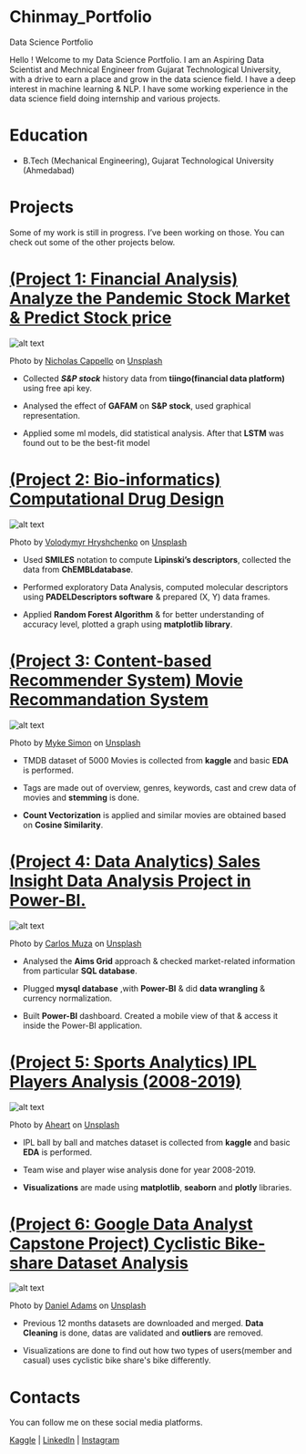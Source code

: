 # Chinmay_Portfolio
Data Science Portfolio

Hello ! Welcome to my Data Science Portfolio. I am an Aspiring Data Scientist and Mechnical Engineer from Gujarat Technological University, with a drive to earn a place and grow in the data science field. I have a deep interest in machine learning & NLP. I have some working experience in the data science field doing internship and various projects. 


# Education
* B.Tech (Mechanical Engineering), Gujarat Technological University (Ahmedabad)

# Projects

Some of my work is still in progress. I’ve been working on those. You can check out some of the other projects below.

# [(Project 1: Financial Analysis) Analyze the Pandemic Stock Market & Predict Stock price](https://github.com/koustav149/Analyze-the-Pandemic-Stock-Market-Predict-Stock-price)
![alt text](https://github.com/daverx390dc/Chinmay_Portfolio/blob/main/images/1200x-1.jpg)

Photo by <a href="https://unsplash.com/@bash__profile?utm_source=unsplash&utm_medium=referral&utm_content=creditCopyText">Nicholas Cappello</a> on <a href="https://unsplash.com/s/photos/stock?utm_source=unsplash&utm_medium=referral&utm_content=creditCopyText">Unsplash</a>
  

* Collected ***S&P stock*** history data from **tiingo(financial data platform)** using free api key.

* Analysed the effect of **GAFAM** on **S&P stock**, used graphical representation.

* Applied some ml models, did statistical analysis. After that **LSTM** was found out to be the best-fit model


# [(Project 2: Bio-informatics) Computational Drug Design](https://kg-drug-activity-prediction.herokuapp.com/)
![alt text](volodymyr-hryshchenko-e8YFkjN2CzY-unsplash.jpg)

Photo by <a href="https://unsplash.com/@lunarts?utm_source=unsplash&utm_medium=referral&utm_content=creditCopyText">Volodymyr Hryshchenko</a> on <a href="https://unsplash.com/s/photos/pharmacy?utm_source=unsplash&utm_medium=referral&utm_content=creditCopyText">Unsplash</a>
  
* Used **SMILES** notation to compute **Lipinski’s descriptors**, collected the data from **ChEMBLdatabase**.

* Performed exploratory Data Analysis, computed molecular descriptors using **PADELDescriptors software** & prepared (X, Y) data frames.

* Applied **Random Forest Algorithm** & for better understanding of accuracy level, plotted a graph using **matplotlib library**.


# [(Project 3: Content-based Recommender System) Movie Recommandation System](https://kg-movie-recommender-system.herokuapp.com/)
![alt text](myke-simon-atsUqIm3wxo-unsplash.jpg)

Photo by <a href="https://unsplash.com/@myke_simon?utm_source=unsplash&utm_medium=referral&utm_content=creditCopyText">Myke Simon</a> on <a href="https://unsplash.com/s/photos/movies?utm_source=unsplash&utm_medium=referral&utm_content=creditCopyText">Unsplash</a>
  
  
* TMDB dataset of 5000 Movies is collected from **kaggle** and basic **EDA** is performed. 

* Tags are made out of overview, genres, keywords, cast and crew data of movies and **stemming** is done.

* **Count Vectorization** is applied and similar movies are obtained based on **Cosine Similarity**.


# [(Project 4: Data Analytics) Sales Insight Data Analysis Project in Power-BI.](https://github.com/koustav149/-Sales-Insight-Data-Analysis-Project-in-Power-BI.)
![alt text](carlos-muza-hpjSkU2UYSU-unsplash.jpg)

Photo by <a href="https://unsplash.com/@kmuza?utm_source=unsplash&utm_medium=referral&utm_content=creditCopyText">Carlos Muza</a> on <a href="https://unsplash.com/s/photos/sales-insight?utm_source=unsplash&utm_medium=referral&utm_content=creditCopyText">Unsplash</a>
  

* Analysed the **Aims Grid** approach & checked market-related information from particular **SQL database**.

* Plugged **mysql database** ,with **Power-BI** & did **data wrangling** & currency normalization.

* Built **Power-BI** dashboard. Created a mobile view of that & access it inside the Power-BI application.

# [(Project 5: Sports Analytics) IPL Players Analysis (2008-2019)](https://ipldataanalysis.herokuapp.com/)
![alt text](aheart-W5o5EFH_RQ4-unsplash.jpg)

Photo by <a href="https://unsplash.com/@being_aheart?utm_source=unsplash&utm_medium=referral&utm_content=creditCopyText">Aheart</a> on <a href="https://unsplash.com/s/photos/ipl?utm_source=unsplash&utm_medium=referral&utm_content=creditCopyText">Unsplash</a>
  
  
* IPL ball by ball and matches dataset is collected from **kaggle** and basic **EDA** is performed. 

* Team wise and player wise analysis done for year 2008-2019.

* **Visualizations** are made using **matplotlib**, **seaborn** and **plotly** libraries.

# [(Project 6: Google Data Analyst Capstone Project) Cyclistic Bike-share Dataset Analysis](https://github.com/koustav149/Google-Data-Analytics-Capstone-Project)
![alt text](daniel-adams-URK0rZTiOHc-unsplash.jpg)

Photo by <a href="https://unsplash.com/@danieltadams?utm_source=unsplash&utm_medium=referral&utm_content=creditCopyText">Daniel Adams</a> on <a href="https://unsplash.com/s/photos/bike-share?utm_source=unsplash&utm_medium=referral&utm_content=creditCopyText">Unsplash</a>
  
  
* Previous 12 months datasets are downloaded and merged. **Data Cleaning** is done, datas are validated and **outliers** are removed. 

* Visualizations are done to find out how two types of users(member and casual) uses cyclistic bike share's bike differently.

# Contacts
You can follow me on these social media platforms.

[Kaggle](https://www.kaggle.com/koustavghosh149)   |  [LinkedIn](https://www.linkedin.com/in/koustav-ghosh-633a30218/)  |  [Instagram](https://www.instagram.com/_koustav.ghosh_/)
 
 





  
  
  
